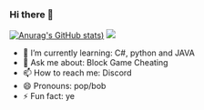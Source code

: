 ### Hi there 👋


[![Anurag's GitHub stats](https://github-readme-stats.vercel.app/api?username=pvpb0t&show_icons=true&theme=tokyonight))](https://github.com/anuraghazra/github-readme-stats)
![](https://komarev.com/ghpvc/?username=pvpb0t&color=green)


- 🌱 I’m currently learning: C#, python and JAVA
- 💬 Ask me about: Block Game Cheating
- 📫 How to reach me: Discord
- 😄 Pronouns: pop/bob
- ⚡ Fun fact: ye

